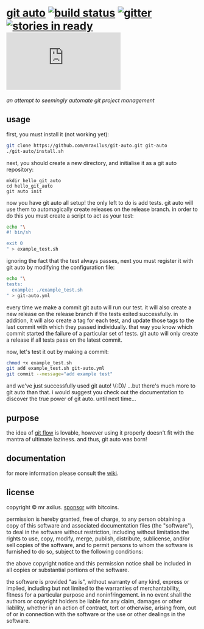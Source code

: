 [git auto][1] [![build status][2]][3] [![gitter][4]][5] [![stories in ready][10]][11] [![google analytics][6]][7]
=============
_an attempt to seemingly automate git project management_

usage
-----
first, 
  you must install it (not working yet):

```sh
git clone https://github.com/mraxilus/git-auto.git git-auto
./git-auto/install.sh
```

next,
  you should create a new directory,
  and initialise it as a git auto repository:

```
mkdir hello_git_auto
cd hello_git_auto
git auto init
```

now you have git auto all setup!
the only left to do is add tests. 
git auto will use them to automagically create releases on the release branch.
in order to do this you must create a script to act as your test:

```sh
echo "\
#! bin/sh

exit 0
" > example_test.sh
```

ignoring the fact that the test always passes,
next you must register it with git auto by modifying the configuration file:

```sh
echo "\
tests:
  example: ./example_test.sh
" > git-auto.yml
```

every time we make a commit git auto will run our test.
it will also create a new release on the release branch if the tests exited successfully.
in addition,
  it will also create a tag for each test,
  and update those tags to the last commit with which they passed individually.
that way you know which commit started the failure of a particular set of tests.
git auto will only create a release if all tests pass on the latest commit.

now,
  let's test it out by making a commit:

```sh
chmod +x example_test.sh
git add example_test.sh git-auto.yml
git commit --message="add example test"
```

and we've just successfully used git auto!
\\(:D)/ ...but there's much more to git auto than that.
i would suggest you check out the documentation to discover the true power of git auto.
until next time...

purpose
-------
the idea of [git flow][8] is lovable,
  however using it properly doesn't fit with the mantra of ultimate laziness.
and thus,
  git auto was born!

documentation
-------------
for more information please consult the [wiki][9].

license
-------
copyright © mr axilus.
<a class="coinbase-button" data-code="c060c048abd9fe7b4f36021738451bed" data-button-style="donation_small" href="https://coinbase.com/checkouts/c060c048abd9fe7b4f36021738451bed">sponsor</a> with bitcoins.

permission is hereby granted,
  free of charge,
  to any person obtaining a copy of this software and associated documentation files (the "software"),
  to deal in the software without restriction,
  including without limitation the rights to use,
  copy,
  modify,
  merge,
  publish,
  distribute,
  sublicense,
  and/or sell copies of the software,
  and to permit persons to whom the software is furnished to do so,
  subject to the following conditions:

the above copyright notice and this permission notice shall be included in all copies or substantial portions of the software.

the software is provided "as is",
  without warranty of any kind,
  express or implied,
  including but not limited to the warranties of merchantability,
  fitness for a particular purpose and noninfringement.
in no event shall the authors or copyright holders be liable for any claim,
  damages or other liability,
  whether in an action of contract,
  tort or otherwise,
  arising from,
  out of or in connection with the software or the use or other dealings in the software.

<!-- extrenal project page -->
[1]: {{github.project.url}} "{{github.project.name}}"

<!-- travis -->
[2]: https://secure.travis-ci.org/mraxilus/git-auto.png?branch=master
[3]: https://secure.travis-ci.org/mraxilus/git-auto

<!-- gitter -->
[4]: http://badges.gitter.im/{{github.username}}.png
[5]: https://gitter.im/{{github.username}}/{{github.project.name}}

<!-- google analytics -->
[6]: https://ga-beacon.appspot.com/{{google.tracking_id}}/{{github.project.name}}/readme.md
[7]: https://github.com/igrigorik/ga-beacon

[8]: https://github.com/nvie/gitflow

<!-- wiki -->
[9]: https://github.com/{{github.username}}/{{github.project.name}}/wiki

<!-- waffle.io -->
[10]: https://badge.waffle.io/mraxilus/git-auto.png?label=ready&title=ready
[11]: https://waffle.io/mraxilus/git-auto

